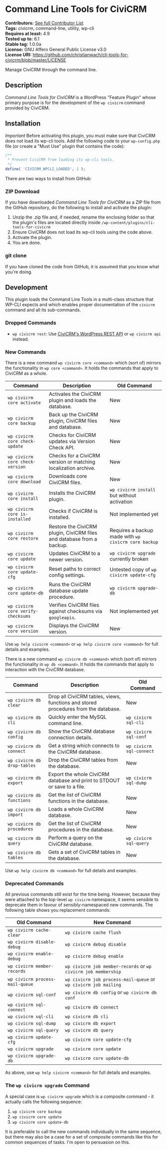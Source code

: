 # Command Line Tools for CiviCRM

**Contributors:** [See full Contributor List](https://github.com/christianwach/cli-tools-for-civicrm)<br/>
**Tags:** civicrm, command-line, utility, wp-cli<br/>
**Requires at least:** 4.9<br/>
**Tested up to:** 6.1<br/>
**Stable tag:** 1.0.0a<br/>
**License:** GNU Affero General Public License v3.0<br/>
**License URI:** https://github.com/christianwach/cli-tools-for-civicrm/blob/master/LICENSE

Manage CiviCRM through the command line.

## Description

*Command Line Tools for CiviCRM* is a WordPress "Feature Plugin" whose primary purpose is for the development of the `wp civicrm` command provided by CiviCRM.

## Installation

*Important* Before activating this plugin, you must make sure that CiviCRM does not load its wp-cli tools. Add the following code to your `wp-config.php` file (or create a "Must Use" plugin that contains the code):

```php
/**
 * Prevent CiviCRM from loading its wp-cli tools.
 */
define( 'CIVICRM_WPCLI_LOADED', 1 );
```

There are two ways to install from GitHub:

### ZIP Download

If you have downloaded *Command Line Tools for CiviCRM* as a ZIP file from the GitHub repository, do the following to install and activate the plugin:

1. Unzip the .zip file and, if needed, rename the enclosing folder so that the plugin's files are located directly inside `/wp-content/plugins/cli-tools-for-civicrm`
2. Ensure CiviCRM does not load its wp-cli tools using the code above.
3. Activate the plugin.
4. You are done.

### git clone

If you have cloned the code from GitHub, it is assumed that you know what you're doing.

## Development

This plugin loads the Command Line Tools in a multi-class structure that WP-CLI expects and which enables proper documentation of the `civicrm` command and all its sub-commands.

### Dropped Commands

* `wp civicrm rest`: Use [CiviCRM's WordPress REST API](https://github.com/civicrm/civicrm-wordpress/tree/master/wp-rest) or `wp civicrm api` instead.

### New Commands

There is a new command `wp civicrm core <command>` which (sort of) mirrors the functionality in `wp core <command>`. It holds the commands that apply to CiviCRM as a whole.

| Command | Description | Old Command |
| --- | --- | --- |
| `wp civicrm core activate` | Activates the CiviCRM plugin and loads the database. | New |
| `wp civicrm core backup` | Back up the CiviCRM plugin, CiviCRM files and database. | New |
| `wp civicrm core check-update` | Checks for CiviCRM updates via Version Check API. | New |
| `wp civicrm core check-version` | Checks for a CiviCRM version or matching localization archive. | New |
| `wp civicrm core download` | Downloads core CiviCRM files. | New |
| `wp civicrm core install` | Installs the CiviCRM plugin. | `wp civicrm install` but without activation |
| `wp civicrm core is-installed` | Checks if CiviCRM is installed. | Not implemented yet |
| `wp civicrm core restore` | Restore the CiviCRM plugin, CiviCRM files and database from a backup. | Requires a backup made with `wp civicrm core backup` |
| `wp civicrm core update` | Updates CiviCRM to a newer version. | `wp civicrm upgrade` currently broken |
| `wp civicrm core update-cfg` | Reset paths to correct config settings. | Untested copy of `wp civicrm update-cfg` |
| `wp civicrm core update-db` | Runs the CiviCRM database update procedure. | `wp civicrm upgrade-db` |
| `wp civicrm core verify-checksums` | Verifies CiviCRM files against checksums via `googleapis`. | Not implemented yet |
| `wp civicrm core version` | Displays the CiviCRM version. | New |

Use `wp help civicrm <command>` or `wp help civicrm core <command>` for full details and examples.

There is a new command `wp civicrm db <command>` which (sort of) mirrors the functionality in `wp db <command>`. It holds the commands that apply to interaction with the CiviCRM database.

| Command | Description | Old Command |
| --- | --- | --- |
| `wp civicrm db clear` | Drop all CiviCRM tables, views, functions and stored procedures from the database. | New |
| `wp civicrm db cli` | Quickly enter the MySQL command line. | `wp civicrm sql-cli` |
| `wp civicrm db config` | Show the CiviCRM database connection details. | `wp civicrm sql-conf` |
| `wp civicrm db connect` | Get a string which connects to the CiviCRM database. | `wp civicrm sql-connect` |
| `wp civicrm db drop-tables` | Drop the CiviCRM tables from the database. | New |
| `wp civicrm db export` | Export the whole CiviCRM database and print to STDOUT or save to a file.| `wp civicrm sql-dump` |
| `wp civicrm db functions` | Get the list of CiviCRM functions in the database. | New |
| `wp civicrm db import` | Loads a whole CiviCRM database. | New |
| `wp civicrm db procedures` | Get the list of CiviCRM procedures in the database. | New |
| `wp civicrm db query` | Perform a query on the CiviCRM database. | `wp civicrm sql-query` |
| `wp civicrm db tables` | Gets a set of CiviCRM tables in the database. | New |

Use `wp help civicrm db <command>` for full details and examples.

### Deprecated Commands

All previous commands still exist for the time being. However, because they were attached to the top-level `wp civicrm` namespace, it seems sensible to deprecate them in favour of sensibly-namespaced new commands. The following table shows you replacement commands:

| Old Command | New Command |
| --- | --- |
| `wp civicrm cache-clear` | `wp civicrm cache flush` |
| `wp civicrm disable-debug` | `wp civicrm debug disable` |
| `wp civicrm enable-debug` | `wp civicrm debug enable` |
| `wp civicrm member-records` | `wp civicrm job member-records` or `wp civicrm job membership` |
| `wp civicrm process-mail-queue` | `wp civicrm job process-mail-queue` or `wp civicrm job mailing` |
| `wp civicrm sql-conf` | `wp civicrm db config` or `wp civicrm db conf` |
| `wp civicrm sql-connect` | `wp civicrm db connect` |
| `wp civicrm sql-cli` | `wp civicrm db cli` |
| `wp civicrm sql-dump` | `wp civicrm db export` |
| `wp civicrm sql-query` | `wp civicrm db query` |
| `wp civicrm update-cfg` | `wp civicrm core update-cfg` |
| `wp civicrm upgrade` | `wp civicrm core update` |
| `wp civicrm upgrade-db` | `wp civicrm core update-db` |

As above, use `wp help civicrm <command>` for full details and examples.

### The `wp civicrm upgrade` Command

A special case is `wp civicrm upgrade` which is a composite command - it actually calls the following sequence:

1. `wp civicrm core backup`
2. `wp civicrm core update`
3. `wp civicrm core update-db`

It is preferable to call the new commands individually in the same sequence, but there may also be a case for a set of composite commands like this for common sequences of tasks. I'm open to persuasion on this.
